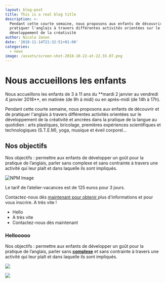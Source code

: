 ```yaml
---
layout: blog-post
title: This is a real blog title
description: >-
  Pendant cette courte semaine, nous proposons aux enfants de découvrir et de
  pratiquer l'anglais à travers différentes activités orientées sur le
  développement de la créativité
author: Nicola Zanon
date: '2018-11-14T21:32:51+01:00'
categories:
  - news
image: /assets/screen-shot-2018-10-22-at-22.55.07.png
---
```

# Nous accueillons les enfants

Nous accueillons les enfants de 3 à 11 ans du \*\*mardi 2 janvier au vendredi 4 janvier 2018\*\*, en matinée (de 9h à midi) ou en après-midi (de 14h à 17h).

Pendant cette courte semaine, nous proposons aux enfants de découvrir et de pratiquer l'anglais à travers différentes activités orientées sur le développement de la créativité et ancrées dans la pratique de la langue au quotidien : arts plastiques, bricolage, premières expériences scientifiques et technologiques (S.T.E.M), yoga, musique et éveil corporel... 

## Nos objectifs

Nos objectifs : permettre aux enfants de développer un goût pour la pratique de l’anglais, parler sans complexe et sans contrainte à travers une activité qui leur plaît et dans laquelle ils sont impliqués. 

![NPM Image](/assets/npm.png)

Le tarif de l’atelier-vacances est de 125 euros pour 3 jours.

Contactez-nous dès [maintenant pour obtenir ](google.com)plus d'informations et pour vous inscrire. A très vite !

* Hello
* A très vite
* Contactez-nous dès maintenant

### Hellooooo

Nos objectifs : permettre aux enfants de développer un goût pour la pratique de l’anglais, parler sans [**complexe**](https://google.com) et sans contrainte à travers une activité qui leur plaît et dans laquelle ils sont impliqués.

![](/assets/npm.png)

![](/assets/screen-shot-2018-10-22-at-22.55.07.png)
